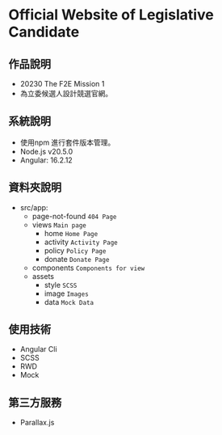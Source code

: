 # Official Website of Legislative Candidate

## 作品說明
- 20230 The F2E Mission 1
- 為立委候選人設計競選官網。


## 系統說明
- 使用npm 進行套件版本管理。
- Node.js v20.5.0
- Angular: 16.2.12

## 資料夾說明
- src/app:
    - page-not-found `404 Page`
    - views `Main page`
        - home `Home Page`
        - activity `Activity Page`
        - policy `Policy Page`
        - donate `Donate Page`
    - components `Components for view`
    - assets
        - style `SCSS`
        - image `Images`
        - data `Mock Data`

## 使用技術
- Angular Cli
- SCSS
- RWD
- Mock

## 第三方服務
- Parallax.js
